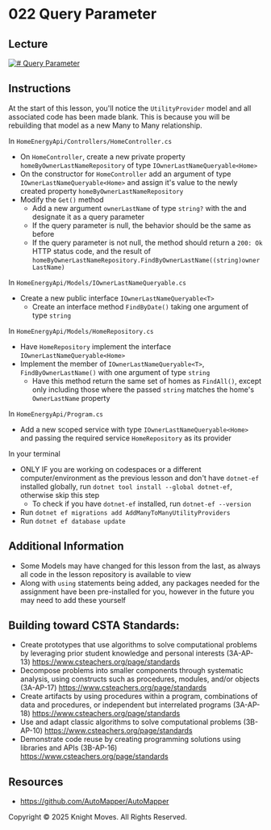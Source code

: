 # 022 Query Parameter

## Lecture

[![# Query Parameter](https://img.youtube.com/vi/T9uVniEoTpg/0.jpg)](https://www.youtube.com/watch?v=T9uVniEoTpg)

## Instructions

At the start of this lesson, you'll notice the `UtilityProvider` model and all associated code has been made blank. This is because you will be rebuilding that model as a new Many to Many relationship.

In `HomeEnergyApi/Controllers/HomeController.cs`
- On `HomeController`, create a new private property `homeByOwnerLastNameRepository` of type `IOwnerLastNameQueryable<Home>`
- On the constructor for `HomeController` add an argument of type `IOwnerLastNameQueryable<Home>` and assign it's value to the newly created property `homeByOwnerLastNameRepository`
- Modify the `Get()` method
    - Add a new argument `ownerLastName` of type `string?` with the and designate it as a query parameter
    - If the query parameter is null, the behavior should be the same as before
    - If the query parameter is not null, the method should return a `200: Ok` HTTP status code, and the result of `homeByOwnerLastNameRepository.FindByOwnerLastName((string)ownerLastName)`

In `HomeEnergyApi/Models/IOwnerLastNameQueryable.cs`
- Create a new public interface `IOwnerLastNameQueryable<T>`
    - Create an interface method `FindByDate()` taking one argument of type `string`

In `HomeEnergyApi/Models/HomeRepository.cs`
- Have `HomeRepository` implement the interface `IOwnerLastNameQueryable<Home>`
- Implement the member of `IOwnerLastNameQueryable<T>`, `FindByOwnerLastName()` with one argument of type `string`
    - Have this method return the same set of homes as `FindAll()`, except only including those where the passed `string` matches the home's `OwnerLastName` property

In `HomeEnergyApi/Program.cs`
- Add a new scoped service with type `IOwnerLastNameQueryable<Home>` and passing the required service `HomeRepository` as its provider


In your terminal
- ONLY IF you are working on codespaces or a different computer/environment as the previous lesson and don't have `dotnet-ef` installed globally, run `dotnet tool install --global dotnet-ef`, otherwise skip this step
    - To check if you have `dotnet-ef` installed, run `dotnet-ef --version`
- Run `dotnet ef migrations add AddManyToManyUtilityProviders`
- Run `dotnet ef database update`

## Additional Information
- Some Models may have changed for this lesson from the last, as always all code in the lesson repository is available to view
- Along with `using` statements being added, any packages needed for the assignment have been pre-installed for you, however in the future you may need to add these yourself

## Building toward CSTA Standards:
- Create prototypes that use algorithms to solve computational problems by leveraging prior student knowledge and personal interests (3A-AP-13) https://www.csteachers.org/page/standards
- Decompose problems into smaller components through systematic analysis, using constructs such as procedures, modules, and/or objects (3A-AP-17) https://www.csteachers.org/page/standards
- Create artifacts by using procedures within a program, combinations of data and procedures, or independent but interrelated programs (3A-AP-18) https://www.csteachers.org/page/standards
- Use and adapt classic algorithms to solve computational problems (3B-AP-10) https://www.csteachers.org/page/standards
- Demonstrate code reuse by creating programming solutions using libraries and APIs (3B-AP-16) https://www.csteachers.org/page/standards

## Resources
- https://github.com/AutoMapper/AutoMapper

Copyright &copy; 2025 Knight Moves. All Rights Reserved.
